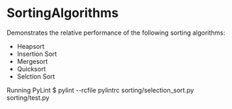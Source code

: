 # SortingAlgorithms
Demonstrates the relative performance of the following sorting algorithms:
- Heapsort
- Insertion Sort
- Mergesort
- Quicksort
- Selction Sort

Running PyLint
$ pylint --rcfile pylintrc sorting/selection_sort.py sorting/test.py 

